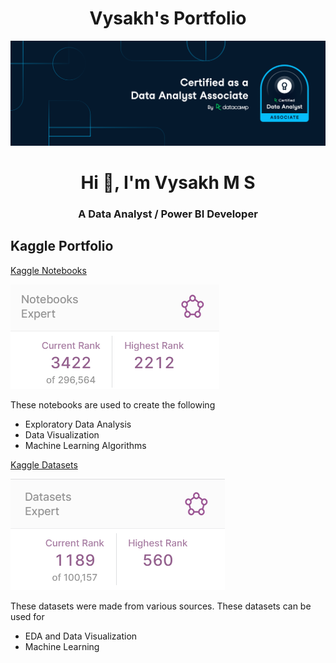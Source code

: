 # <h1 align="center">**Vysakh's Portfolio**</h1>

![alt text](https://github.com/vysakh-m-s/Vysakh_Portfolio/blob/main/images/data_analyst_associate_facebook_wide.png)

# <h1 align="center">Hi 👋, I'm Vysakh M S</h1>
<h3 align="center">A Data Analyst / Power BI Developer</h3>

## Kaggle Portfolio

[Kaggle Notebooks](https://www.kaggle.com/vysakhvms/code)

![alt text](https://github.com/vysakh-m-s/Vysakh_Portfolio/blob/main/images/notebook%20expert.png)

These notebooks are used to create the following
- Exploratory Data Analysis
- Data Visualization
- Machine Learning Algorithms

[Kaggle Datasets](https://www.kaggle.com/vysakhvms/datasets)

![alt text](https://github.com/vysakh-m-s/Vysakh_Portfolio/blob/main/images/dataset%20expert.png)

These datasets were made from various sources. These datasets can be used for
- EDA and Data Visualization
- Machine Learning
